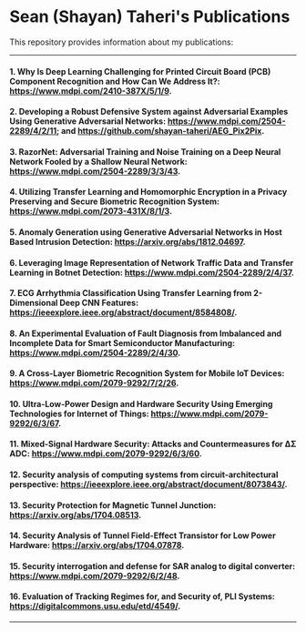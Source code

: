 # Sean (Shayan) Taheri's Publications

This repository provides information about my publications:

---

#### 1. Why Is Deep Learning Challenging for Printed Circuit Board (PCB) Component Recognition and How Can We Address It?: https://www.mdpi.com/2410-387X/5/1/9.
#### 2. Developing a Robust Defensive System against Adversarial Examples Using Generative Adversarial Networks: https://www.mdpi.com/2504-2289/4/2/11; and https://github.com/shayan-taheri/AEG_Pix2Pix.
#### 3. RazorNet: Adversarial Training and Noise Training on a Deep Neural Network Fooled by a Shallow Neural Network: https://www.mdpi.com/2504-2289/3/3/43.
#### 4. Utilizing Transfer Learning and Homomorphic Encryption in a Privacy Preserving and Secure Biometric Recognition System: https://www.mdpi.com/2073-431X/8/1/3.
#### 5. Anomaly Generation using Generative Adversarial Networks in Host Based Intrusion Detection: https://arxiv.org/abs/1812.04697.
#### 6. Leveraging Image Representation of Network Traffic Data and Transfer Learning in Botnet Detection: https://www.mdpi.com/2504-2289/2/4/37.
#### 7. ECG Arrhythmia Classification Using Transfer Learning from 2-Dimensional Deep CNN Features: https://ieeexplore.ieee.org/abstract/document/8584808/.
#### 8. An Experimental Evaluation of Fault Diagnosis from Imbalanced and Incomplete Data for Smart Semiconductor Manufacturing: https://www.mdpi.com/2504-2289/2/4/30.
#### 9. A Cross-Layer Biometric Recognition System for Mobile IoT Devices: https://www.mdpi.com/2079-9292/7/2/26.
#### 10. Ultra-Low-Power Design and Hardware Security Using Emerging Technologies for Internet of Things: https://www.mdpi.com/2079-9292/6/3/67.
#### 11. Mixed-Signal Hardware Security: Attacks and Countermeasures for ΔΣ ADC: https://www.mdpi.com/2079-9292/6/3/60.
#### 12. Security analysis of computing systems from circuit-architectural perspective: https://ieeexplore.ieee.org/abstract/document/8073843/.
#### 13. Security Protection for Magnetic Tunnel Junction: https://arxiv.org/abs/1704.08513.
#### 14. Security Analysis of Tunnel Field-Effect Transistor for Low Power Hardware: https://arxiv.org/abs/1704.07878.
#### 15. Security interrogation and defense for SAR analog to digital converter: https://www.mdpi.com/2079-9292/6/2/48.
#### 16. Evaluation of Tracking Regimes for, and Security of, PLI Systems: https://digitalcommons.usu.edu/etd/4549/.

---
